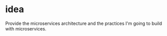 # idea
Provide the microservices architecture and the practices I'm going to build with microservices.
